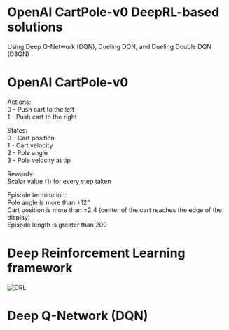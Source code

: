# OpenAI CartPole-v0 DeepRL-based solutions
Using Deep Q-Network (DQN), Dueling DQN, and Dueling Double DQN (D3QN)


# OpenAI CartPole-v0
Actions:<br />
0 - Push cart to the left    
1 - Push cart to the right

States:<br />
0 - Cart position  
1 - Cart velocity  
2 - Pole angle  
3 - Pole velocity at tip

Rewards:<br />
Scalar value (1) for every step taken

Episode termination:<br />
Pole angle is more than ±12°  
Cart position is more than ±2.4 (center of the cart reaches the edge of the display)  
Episode length is greater than 200  
  
# Deep Reinforcement Learning framework
![DRL](https://user-images.githubusercontent.com/79323290/109228274-817c6380-77b9-11eb-9e33-ddf9d8813521.png)


# Deep Q-Network (DQN)
